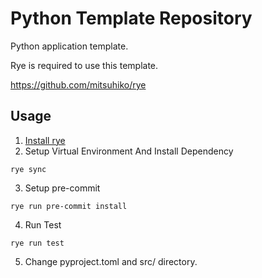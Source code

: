 # Python Template Repository

Python application template.

Rye is required to use this template.

https://github.com/mitsuhiko/rye

## Usage

1. [Install rye](https://rye-up.com/guide/installation/)
2. Setup Virtual Environment And Install Dependency
```
rye sync
```
3. Setup pre-commit
```
rye run pre-commit install
```
4. Run Test
```
rye run test
```
5. Change pyproject.toml and src/ directory.
